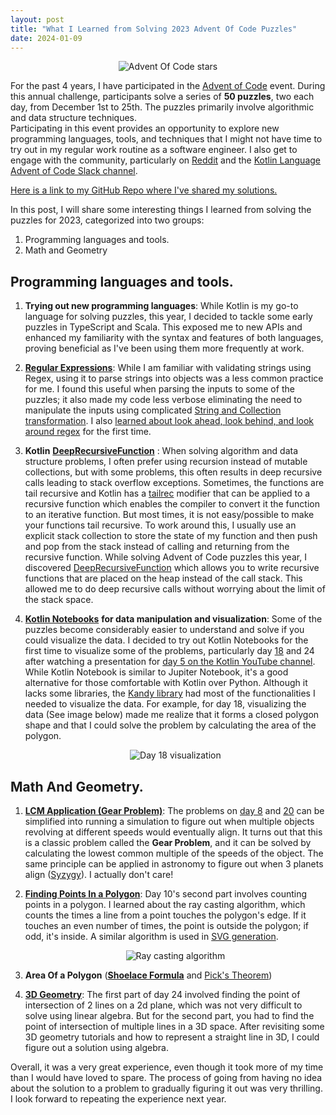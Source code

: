 ```yaml
---
layout: post
title: "What I Learned from Solving 2023 Advent Of Code Puzzles"
date: 2024-01-09
---
```


<p align="center">  
 <img src="/img/advent_of_code_ozioma_stars.png" alt="Advent Of Code stars">  
</p>  

For the past 4 years, I have participated in the [Advent of Code](https://adventofcode.com/2023/about) event. 
During this annual challenge, participants solve a series of **50 puzzles**, two each day, from December 1st to 25th. 
The puzzles primarily involve algorithmic and data structure techniques.  
Participating in this event provides an opportunity to explore new programming languages, tools, and techniques that I might not have time to try out in my regular work routine as a software engineer. I also get to engage with the community, particularly on [Reddit](https://www.reddit.com/r/adventofcode/) and the [Kotlin Language Advent of Code Slack channel](https://kotlinlang.slack.com/archives/C87V9MQFK).

[Here is a link to my GitHub Repo where I've shared my solutions.](https://github.com/Oziomajnr/AdventOfCodeSolutions/tree/main/solutions/src/2023)

In this post, I will share some interesting things I learned from solving the puzzles for 2023, categorized into two groups:

1. Programming languages and tools.
2. Math and Geometry

## Programming languages and tools.

1. **Trying out new programming languages**:  While Kotlin is my go-to language for solving puzzles, this year, I decided to tackle some early puzzles in TypeScript and Scala. This exposed me to new APIs and enhanced my familiarity with the syntax and features of both languages, proving beneficial as I've been using them more frequently at work.

2. [**Regular Expressions**](https://en.wikipedia.org/wiki/Regular_expression#): While I am familiar with validating strings using Regex, using it to parse strings into objects was a less common practice for me. I found this useful when parsing the inputs to some of the puzzles; it also made my code less verbose eliminating the need to manipulate the inputs using complicated [String and Collection transformation](https://kotlinlang.org/docs/collection-transformations.html#string-representation). I also [learned about look ahead, look behind, and look around regex](https://www.regular-expressions.info/lookaround.html) for the first time.

3. **Kotlin** [**DeepRecursiveFunction**](https://kotlinlang.org/api/latest/jvm/stdlib/kotlin/-deep-recursive-function/) : When solving algorithm and data structure problems, I often prefer using recursion instead of mutable collections, but with some problems, this often results in deep recursive calls leading to stack overflow exceptions. Sometimes, the functions are tail recursive and Kotlin has a [tailrec](https://kotlinlang.org/docs/functions.html#tail-recursive-functions) modifier that can be applied to a recursive function which enables the compiler to convert it the function to an iterative function. But most times, it is not easy/possible to make your functions tail recursive. To work around this, I usually use an explicit stack collection to store the state of my function and then push and pop from the stack instead of calling and returning from the recursive function. While solving Advent of Code puzzles this year, I discovered [DeepRecursiveFunction](https://kotlinlang.org/api/latest/jvm/stdlib/kotlin/-deep-recursive-function/) which allows you to write recursive functions that are placed on the heap instead of the call stack. This allowed me to do deep recursive calls without worrying about the limit of the stack space.

4. [**Kotlin Notebooks**](https://plugins.jetbrains.com/plugin/16340-kotlin-notebook) **for data manipulation and visualization**:  Some of the puzzles become considerably easier to understand and solve if you could visualize the data. I decided to try out Kotlin Notebooks for the first time to visualize some of the problems, particularly day [18](https://adventofcode.com/2023/day/18) and 24 after watching a presentation for [day 5 on the Kotlin YouTube channel](https://www.youtube.com/watch?v=gLuXUlc6CnE). While Kotlin Notebook is similar to Jupiter Notebook, it's a good alternative for those comfortable with Kotlin over Python. Although it lacks some libraries, the [Kandy library](https://kotlin.github.io/kandy/welcome.html) had most of the functionalities I needed to visualize the data. For example, for day 18, visualizing the data (See image below) made me realize that it forms a closed polygon shape and that I could solve the problem by calculating the area of the polygon.

    <p align="center">  
     <img src="/img/advent_of_code_map.png" alt="Day 18 visualization">  
    </p>  

## Math And Geometry.

1. [**LCM Application (Gear Problem)**](https://en.wikipedia.org/wiki/Least_common_multiple#Gears_problem):  The problems on [day 8](https://adventofcode.com/2023/day/8) and [20](https://adventofcode.com/2023/day/20) can be simplified into running a simulation to figure out when multiple objects revolving at different speeds would eventually align. It turns out that this is a classic problem called the **Gear Problem**, and it can be solved by calculating the lowest common multiple of the speeds of the object. The same principle can be applied in astronomy to figure out when 3 planets align ([Syzygy](https://en.wikipedia.org/wiki/Syzygy_%28astronomy%29)). I actually don't care!

2. [**Finding Points In a Polygon**](https://en.wikipedia.org/wiki/Point_in_polygon#Ray_casting_algorithm):  Day 10's second part involves counting points in a polygon. I learned about the ray casting algorithm, which counts the times a line from a point touches the polygon's edge. If it touches an even number of times, the point is outside the polygon; if odd, it's inside. A similar algorithm is used in [SVG generation](https://en.wikipedia.org/wiki/Point_in_polygon#SVG).

    <p align="center" >  
     <img  src="/img/ray_casting.png" alt="Ray casting algorithm">  
    </p>

3. **Area Of a Polygon** ([**Shoelace Formula**](https://en.wikipedia.org/wiki/Shoelace_formula) and [Pick's  Theorem](https://en.wikipedia.org/wiki/Pick%27s_theorem))

4. [**3D Geometry**](https://www.youtube.com/watch?v=uXnWQIumLNA): The first part of day 24 involved finding the point of intersection of 2 lines on a 2d plane, which was not very difficult to solve using linear algebra. But for the second part, you had to find the point of intersection of multiple lines in a 3D space. After revisiting some 3D geometry tutorials and how to represent a straight line in 3D, I could figure out a solution using algebra.

Overall, it was a very great experience, even though it took more of my time than I would have loved to spare. The process of going from having no idea about the solution to a problem to gradually figuring it out was very thrilling. I look forward to repeating the experience next year.
